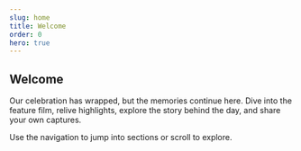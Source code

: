 ```yaml
---
slug: home
title: Welcome
order: 0
hero: true
---
```


## Welcome

Our celebration has wrapped, but the memories continue here. Dive into the feature film,
relive highlights, explore the story behind the day, and share your own captures.

Use the navigation to jump into sections or scroll to explore.
